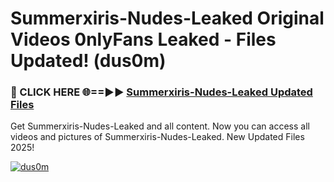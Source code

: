 # Summerxiris-Nudes-Leaked Original Videos 0nlyFans Leaked - Files Updated! (dus0m)

<h3>🔴 CLICK HERE 🌐==►► <a href="https://tinyurl.com/4mcuefdz" rel="nofollow">Summerxiris-Nudes-Leaked Updated Files</a></h3>

Get Summerxiris-Nudes-Leaked and all content. Now you can access all videos and pictures of Summerxiris-Nudes-Leaked. New Updated Files 2025!

[![dus0m](https://i.imgur.com/StAQSOY.gif)](https://tinyurl.com/4mcuefdz)
